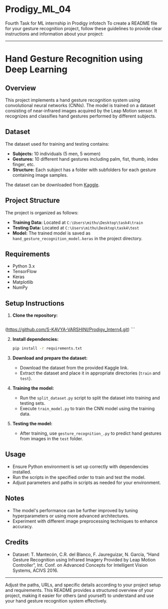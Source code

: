 # Prodigy_ML_04
Fourth Task for ML internship in Prodigy infotech
To create a README file for your gesture recognition project, follow these guidelines to provide clear instructions and information about your project:

---

# Hand Gesture Recognition using Deep Learning

## Overview

This project implements a hand gesture recognition system using convolutional neural networks (CNNs). The model is trained on a dataset consisting of near-infrared images acquired by the Leap Motion sensor. It recognizes and classifies hand gestures performed by different subjects.

## Dataset

The dataset used for training and testing contains:
- **Subjects:** 10 individuals (5 men, 5 women)
- **Gestures:** 10 different hand gestures including palm, fist, thumb, index finger, etc.
- **Structure:** Each subject has a folder with subfolders for each gesture containing image samples.

The dataset can be downloaded from [Kaggle](https://www.kaggle.com/gti-upm/leapgestrecog).

## Project Structure

The project is organized as follows:
- **Training Data:** Located at `C:\Users\mithu\Desktop\task4\train`
- **Testing Data:** Located at `C:\Users\mithu\Desktop\task4\test`
- **Model:** The trained model is saved as `hand_gesture_recognition_model.keras` in the project directory.

## Requirements

- Python 3.x
- TensorFlow
- Keras
- Matplotlib
- NumPy

## Setup Instructions

1. **Clone the repository:**
   ```bash
 (https://github.com/S-KAVYA-VARSHINI/Prodigy_Intern4.git)  ```

2. **Install dependencies:**
   ```bash
   pip install -r requirements.txt
   ```

3. **Download and prepare the dataset:**
   - Download the dataset from the provided Kaggle link.
   - Extract the dataset and place it in appropriate directories (`train` and `test`).

4. **Training the model:**
   - Run the `split_dataset.py` script to split the dataset into training and testing sets.
   - Execute `train_model.py` to train the CNN model using the training data.

5. **Testing the model:**
   - After training, use `gesture_recognition_.py` to predict hand gestures from images in the `test` folder.

## Usage

- Ensure Python environment is set up correctly with dependencies installed.
- Run the scripts in the specified order to train and test the model.
- Adjust parameters and paths in scripts as needed for your environment.

## Notes

- The model's performance can be further improved by tuning hyperparameters or using more advanced architectures.
- Experiment with different image preprocessing techniques to enhance accuracy.

## Credits

- Dataset: T. Mantecón, C.R. del Blanco, F. Jaureguizar, N. García, “Hand Gesture Recognition using Infrared Imagery Provided by Leap Motion Controller”, Int. Conf. on Advanced Concepts for Intelligent Vision Systems, ACIVS 2016.

---

Adjust the paths, URLs, and specific details according to your project setup and requirements. This README provides a structured overview of your project, making it easier for others (and yourself) to understand and use your hand gesture recognition system effectively.
